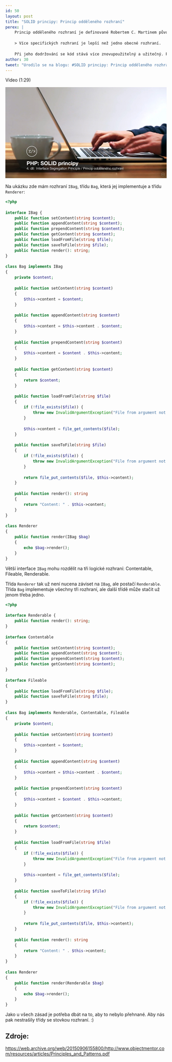 ```yaml
---
id: 50
layout: post
title: "SOLID principy: Princip odděleného rozhraní"
perex: |
    Princip odděleného rozhraní je definované Robertem C. Martinem původně pro Xerox a říká:
    
    > Více specifických rozhraní je lepší než jedno obecné rozhraní.

    Při jeho dodržování se kód stává více znovupoužitelný a užitečný. Pokud je více tříd nuceno implementovat rozhraní s metodami, které nepotřebují, je vhodné najít logický průnik (v čem se shodují) a rozhraní oddělit.
author: 30
tweet: "Urodilo se na blogu: #SOLID principy: Princip odděleného rozhraní #ocp"
---
```


Video (1:29)

[![Video na Youtube](/assets/images/posts/2017/solid-4/solid-youtube.jpg?version2)](http://www.youtube.com/watch?v=RkTMid_ccDo)

Na ukázku zde mám rozhraní ```IBag```, třídu ```Bag```, která jej implementuje a třídu ```Renderer```:

```php
<?php

interface IBag {
    public function setContent(string $content);
    public function appendContent(string $content);
    public function prependContent(string $content);
    public function getContent(string $content);
    public function loadFromFile(string $file);
    public function saveToFile(string $file);
    public function render(): string;
}

class Bag implements IBag
{
    private $content;

    public function setContent(string $content)
    {
        $this->content = $content;
    }

    public function appendContent(string $content)
    {
        $this->content = $this->content . $content;
    }

    public function prependContent(string $content)
    {
        $this->content = $content . $this->content;
    }

    public function getContent(string $content)
    {
        return $content;
    }

    public function loadFromFile(string $file)
    {
        if (!file_exists($file)) {
            throw new InvalidArgumentException("File from argument not exists.");
        }

        $this->content = file_get_contents($file);
    }

    public function saveToFile(string $file)
    {
        if (!file_exists($file)) {
            throw new InvalidArgumentException("File from argument not exists.");
        }

        return file_put_contents($file, $this->content);
    }

    public function render(): string
    {
        return "Content: " . $this->content;
    }
}

class Renderer
{
    public function render(IBag $bag)
    {
        echo $bag->render();
    }
}
```

Větší interface ```IBag``` mohu rozdělit na tři logické rozhraní: Contentable, Fileable, Renderable.

Třída ```Renderer``` tak už není nucena záviset na ```IBag```, ale postačí ```Renderable```. Třída ```Bag``` implementuje všechny tři rozhraní, ale další třídě může stačit už jenom třeba jedno.

```php
<?php

interface Renderable {
    public function render(): string;
}

interface Contentable
{
    public function setContent(string $content);
    public function appendContent(string $content);
    public function prependContent(string $content);
    public function getContent(string $content);
}

interface Fileable
{
    public function loadFromFile(string $file);
    public function saveToFile(string $file);
}

class Bag implements Renderable, Contentable, Fileable
{
    private $content;

    public function setContent(string $content)
    {
        $this->content = $content;
    }

    public function appendContent(string $content)
    {
        $this->content = $this->content . $content;
    }

    public function prependContent(string $content)
    {
        $this->content = $content . $this->content;
    }

    public function getContent(string $content)
    {
        return $content;
    }

    public function loadFromFile(string $file)
    {
        if (!file_exists($file)) {
            throw new InvalidArgumentException("File from argument not exists.");
        }

        $this->content = file_get_contents($file);
    }

    public function saveToFile(string $file)
    {
        if (!file_exists($file)) {
            throw new InvalidArgumentException("File from argument not exists.");
        }

        return file_put_contents($file, $this->content);
    }

    public function render(): string
    {
        return "Content: " . $this->content;
    }
}

class Renderer
{
    public function render(Renderable $bag)
    {
        echo $bag->render();
    }
}
```

Jako u všech zásad je potřeba dbát na to, aby to nebylo přehnané. Aby nás pak nestrašily třídy se stovkou rozhraní. :)

## Zdroje:
https://web.archive.org/web/20150906155800/http://www.objectmentor.com/resources/articles/Principles_and_Patterns.pdf
